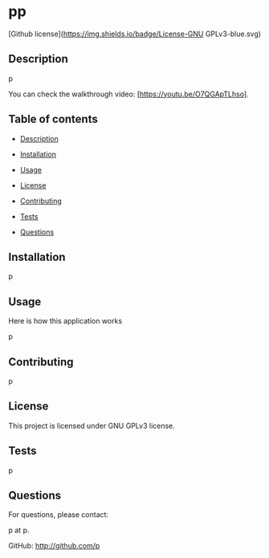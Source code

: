 # pp
   [Github license](https://img.shields.io/badge/License-GNU GPLv3-blue.svg)

 ## Description

 p
    
 You can check the walkthrough video: [https://youtu.be/O7QGApTLhso].   

 ## Table of contents
 * [Description](#description)
 * [Installation](#installation)
 * [Usage](#usage)
 
* [License](#license)

 * [Contributing](#contributing)
 * [Tests](#tests)
 * [Questions](#questions)
    
 ## Installation

 p

 ## Usage

 Here is how this application works

 p

 ## Contributing

 p

 ## License
 
 This project is licensed under GNU GPLv3 license.

 ## Tests

 p
 
 
 ## Questions

 For questions, please contact:

 p at p.

 GitHub: http://github.com/p

